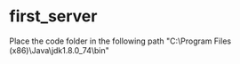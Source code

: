 # first_server

Place the code folder in the following path
"C:\Program Files (x86)\Java\jdk1.8.0_74\bin"